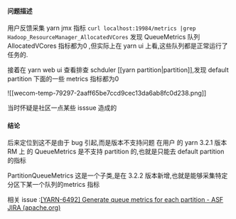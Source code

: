 #### 问题描述

用户反馈采集 yarn jmx 指标  `curl localhost:19984/metrics |grep Hadoop_ResourceManager_AllocatedVCores`  发现 QueueMetrics 队列 AllocatedVCores 指标都为0 ,但实际上在 yarn ui 上看,这些队列都是正常运行了任务的. 

接着在 yarn web ui 查看排查 schduler [[yarn partition|partition]],发现 default partition 下面的一些 metrics 指标都为0 

![[wecom-temp-79297-2aaff65be7ccd9cec13da6ab8fc0d238.png]]

当时怀疑是社区一点某些 isssue 造成的


#### 结论
后来定位到这不是由于 bug 引起,而是版本不支持问题
在用户 的 yarn  3.2.1 版本 RM  上 的 QueueMetrics  是不支持 partition 的,也就是只能去  default partition 的指标

PartitionQueueMetrics 这是一个子类,是在 3.2.2 版本新增,也就是能够采集特定分区下某一个队列的metrics 指标

相关 issue :[[YARN-6492] Generate queue metrics for each partition - ASF JIRA (apache.org)](https://issues.apache.org/jira/browse/YARN-6492)














